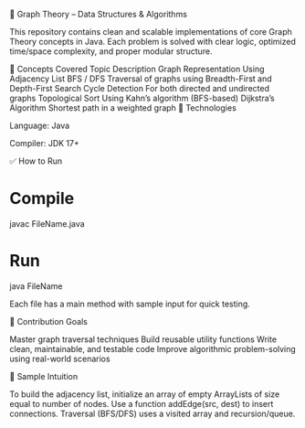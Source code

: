 🚀 Graph Theory – Data Structures & Algorithms

This repository contains clean and scalable implementations of core Graph Theory concepts in Java. Each problem is solved with clear logic, optimized time/space complexity, and proper modular structure.

🧠 Concepts Covered
Topic	Description
Graph Representation	Using Adjacency List
BFS / DFS	Traversal of graphs using Breadth-First and Depth-First Search
Cycle Detection	For both directed and undirected graphs
Topological Sort	Using Kahn’s algorithm (BFS-based)
Dijkstra’s Algorithm	Shortest path in a weighted graph
🔧 Technologies

Language: Java

Compiler: JDK 17+

✅ How to Run
# Compile
javac FileName.java

# Run
java FileName


Each file has a main method with sample input for quick testing.

📌 Contribution Goals

Master graph traversal techniques
Build reusable utility functions
Write clean, maintainable, and testable code
Improve algorithmic problem-solving using real-world scenarios

📖 Sample Intuition

To build the adjacency list, initialize an array of empty ArrayLists of size equal to number of nodes.
Use a function addEdge(src, dest) to insert connections.
Traversal (BFS/DFS) uses a visited array and recursion/queue.
